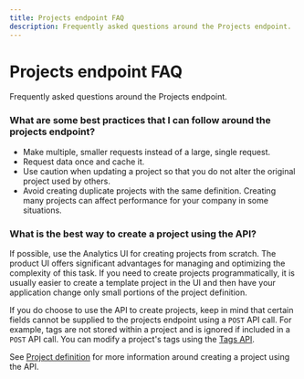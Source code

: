```yaml
---
title: Projects endpoint FAQ
description: Frequently asked questions around the Projects endpoint.
---
```


# Projects endpoint FAQ

Frequently asked questions around the Projects endpoint.

### What are some best practices that I can follow around the projects endpoint?

* Make multiple, smaller requests instead of a large, single request.
* Request data once and cache it.
* Use caution when updating a project so that you do not alter the original project used by others.
* Avoid creating duplicate projects with the same definition. Creating many projects can affect performance for your company in some situations.

### What is the best way to create a project using the API?

If possible, use the Analytics UI for creating projects from scratch. The product UI offers significant advantages for managing and optimizing the complexity of this task. If you need to create projects programmatically, it is usually easier to create a template project in the UI and then have your application change only small portions of the project definition.

If you do choose to use the API to create projects, keep in mind that certain fields cannot be supplied to the projects endpoint using a `POST` API call. For example, tags are not stored within a project and is ignored if included in a `POST` API call. You can modify a project's tags using the [Tags API](../componentmetadata/tags.md).

See [Project definition](definition.md) for more information around creating a project using the API.
